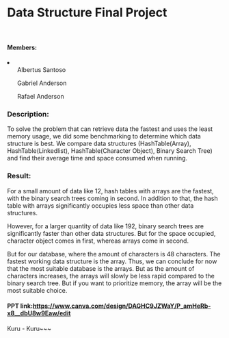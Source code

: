 <h1>Data Structure Final Project</h1>
<br>
<h4>Members:</h4>
<li>
  <ul>Albertus Santoso</ul>
  <ul>Gabriel Anderson</ul>
  <ul>Rafael Anderson</ul>
</li>
<h3>Description:</h3>
<p>To solve the problem that can retrieve data the fastest and uses the least memory usage, we did some benchmarking to determine which data structure is best. We compare data structures (HashTable(Array), HashTable(Linkedlist), HashTable(Character Object), Binary Search Tree) and find their average time and space consumed when running.</p>

<h3>Result:</h3>
<p>For a small amount of data like 12, hash tables with arrays are the fastest, with the binary search trees coming in second. In addition to that, the hash table with arrays significantly occupies less space than other data structures.

However, for a larger quantity of data like 192, binary search trees are significantly faster than other data structures. But for the space occupied, character object comes in first, whereas arrays come in second.

But for our database, where the amount of characters is 48 characters. The fastest working data structure is the array. Thus, we can conclude for now that the most suitable database is the arrays. But as the amount of characters increases, the arrays will slowly be less rapid compared to the binary search tree.  But if you want to prioritize memory, the array will be the most suitable choice.

</p>
<h4>PPT link:<a href="https://www.canva.com/design/DAGHC9JZWaY/P_amHeRb-x8__dbU8w9Eaw/edit
">https://www.canva.com/design/DAGHC9JZWaY/P_amHeRb-x8__dbU8w9Eaw/edit
</a></h4>

Kuru - Kuru~~~
